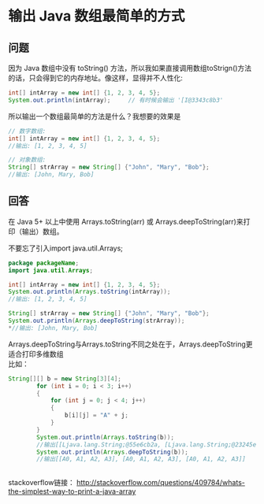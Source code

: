 输出 Java 数组最简单的方式
===
问题
---
因为 Java 数组中没有 toString() 方法，所以我如果直接调用数组toStrign()方法的话，只会得到它的内存地址。像这样，显得并不人性化:
```java
int[] intArray = new int[] {1, 2, 3, 4, 5};
System.out.println(intArray);     // 有时候会输出 '[I@3343c8b3'
```

所以输出一个数组最简单的方法是什么？我想要的效果是
```java
// 数字数组:
int[] intArray = new int[] {1, 2, 3, 4, 5};
//输出: [1, 2, 3, 4, 5]

// 对象数组:
String[] strArray = new String[] {"John", "Mary", "Bob"};
//输出: [John, Mary, Bob]
```

回答
---
在 Java 5+ 以上中使用 Arrays.toString(arr) 或 Arrays.deepToString(arr)来打印（输出）数组。

不要忘了引入import java.util.Arrays; 
```java
package packageName;
import java.util.Arrays;
```

```java
int[] intArray = new int[] {1, 2, 3, 4, 5};
System.out.println(Arrays.toString(intArray));
//输出: [1, 2, 3, 4, 5]

String[] strArray = new String[] {"John", "Mary", "Bob"};
System.out.println(Arrays.deepToString(strArray));
*//输出: [John, Mary, Bob]
```
Arrays.deepToString与Arrays.toString不同之处在于，Arrays.deepToString更适合打印多维数组<br>
比如： <br>

```java
String[][] b = new String[3][4];
		for (int i = 0; i < 3; i++)
		{
			for (int j = 0; j < 4; j++)
			{
				b[i][j] = "A" + j;
			}
		} 
		System.out.println(Arrays.toString(b));
		//输出[[Ljava.lang.String;@55e6cb2a, [Ljava.lang.String;@23245e75, [Ljava.lang.String;@28b56559]
		System.out.println(Arrays.deepToString(b));
		//输出[[A0, A1, A2, A3], [A0, A1, A2, A3], [A0, A1, A2, A3]]
		
```
stackoverflow链接： http://stackoverflow.com/questions/409784/whats-the-simplest-way-to-print-a-java-array
